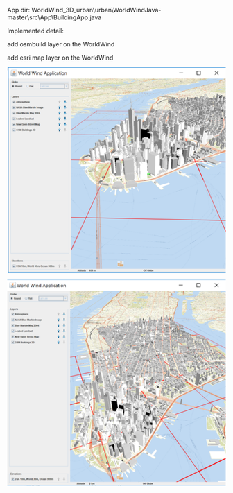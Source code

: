App dir: WorldWind_3D_urban\urban\WorldWindJava-master\src\App\BuildingApp.java

Implemented detail:

add osmbuild layer on the WorldWind

add esri map layer on the WorldWind

![Alt text](https://github.com/chunyuyuan/WorldWind_3D_urban/blob/main/img/img1.PNG "Screenshot 1")

![Alt text](https://github.com/chunyuyuan/WorldWind_3D_urban/blob/main/img/img2.PNG "Screenshot 2")
